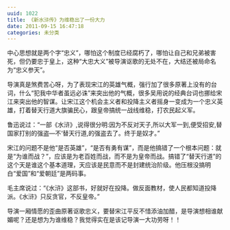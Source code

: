 ```yaml
---
uuid: 1022
title: 《新水浒传》为维稳出了一份大力
date: 2011-09-15 16:47:18
categories: 未分类
---
```

中心思想就是两个字“忠义”，哪怕这个制度已经腐朽了，哪怕让自己和兄弟被害死，但仍要忠于皇上，这种“大忠大义”被导演讴歌的无处不在，大结还被局命名为“忠义参天”。

导演真是煞费苦心呀，为了表现宋江的英雄气概，强行加了很多原著上没有的台词，什么“犯我中华者虽远必诛”来突出他的气概，很多吴用说的经典台词也挪给宋江来突出他的智谋。让宋江这个机会主义者和投降主义者摇身一变成为一个忠义英雄，打着替天行道大旗骗民心，跟皇帝搞统一战线维稳，打农民起义军。

鲁迅说过：“一部《水浒》,说得很分明:因为不反对天子,所以大军一到,便受招安,替国家打别的强盗—不‘替天行道,的强盗去了。终于是奴才。”

宋江的问题不是他“是否英雄”，“是否有勇有谋”，而是他搞错了一个根本问题：就是“为谁而战？”，应该是为老百姓而战，而不是为皇帝而战。搞错了“替天行道”的这个天是谁这个基本道理，天应该是民意而不是封建统治阶级。他压根没搞明白“爱国”和“爱朝廷”是两码事。

毛主席说过：“《水浒》这部书，好就好在投降。做反面教材，使人民都知道投降派。《水浒》只反贪官，不反皇帝。”

导演一厢情愿的歪曲原著讴歌忠义，要替宋江平反不惜添油加醋，是导演想相谁献媚呢？还是想为为谁维稳？我觉得实在是该记导演一大功劳呀！！

